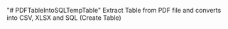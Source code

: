 "# PDFTableIntoSQLTempTable" 
Extract Table from PDF file and converts into CSV, XLSX and SQL (Create Table)
